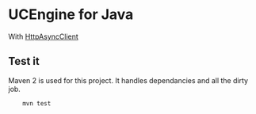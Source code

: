 UCEngine for Java
=================

With [HttpAsyncClient](http://hc.apache.org/httpcomponents-asyncclient-dev/index.html)


Test it
-------

Maven 2 is used for this project. It handles dependancies and all the dirty job.

		mvn test